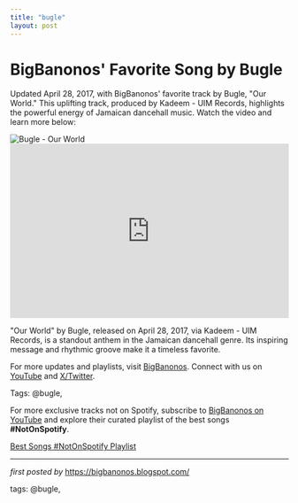 ```yaml
---
title: "bugle"
layout: post
---
```

<!-- Post Title -->
<h1 >BigBanonos' Favorite Song by Bugle</h1> <!-- Introductory Text -->
<p >Updated April 28, 2017, with BigBanonos' favorite track by Bugle, "Our World." This uplifting track, produced by Kadeem - UIM Records, highlights the powerful energy of Jamaican dancehall music. Watch the video and learn more below:</p> <!-- Featured Image -->
<div > <img src="https://i.ytimg.com/vi/htYVrL2oahw/hq720.jpg?sqp=-oaymwEhCK4FEIIDSFryq4qpAxMIARUAAAAAGAElAADIQj0AgKJD&rs=AOn4CLDQfMXZRRH29Ep3KWUCdDf9C4t6_A" alt="Bugle - Our World" />
</div> <!-- YouTube Video Embed -->
<div > <iframe width="100%" height="315" src="https://www.youtube.com/embed/htYVrL2oahw" title="Bugle - Our World - May 2017" frameborder="0" allow="accelerometer; autoplay; clipboard-write; encrypted-media; gyroscope; picture-in-picture; web-share" referrerpolicy="strict-origin-when-cross-origin" allowfullscreen></iframe>
</div> <!-- Song Information -->
<div > <p>"Our World" by Bugle, released on April 28, 2017, via Kadeem - UIM Records, is a standout anthem in the Jamaican dancehall genre. Its inspiring message and rhythmic groove make it a timeless favorite.</p>
</div> <!-- Footer Links -->
<div > <p>For more updates and playlists, visit <a href="https://bigbanonos.blogspot.com/" target="_blank">BigBanonos</a>. Connect with us on <a href="https://www.youtube.com/@BigBanonos" target="_blank">YouTube</a> and <a href="https://x.com/bigbanonos" target="_blank">X/Twitter</a>.</p>
</div> <!-- Tags -->
<p >Tags: @bugle,</p>


<!--Subscribe and Playlist Links-->
<div>
    <p>For more exclusive tracks not on Spotify, subscribe to <a href="https://www.youtube.com/@BigBanonos" target="_blank">BigBanonos on YouTube</a> and explore their curated playlist of the best songs <strong>#NotOnSpotify</strong>.</p>
    <p><a href="https://www.youtube.com/playlist?list=PLtuNtuTatqI0kFahUCbtbfenC_ET5O_tr" target="_blank">Best Songs #NotOnSpotify Playlist<br /></a></p></div>

<hr />

<p><em>first posted by</em> <a href="https://bigbanonos.blogspot.com/" rel="noopener" target="_new">https://bigbanonos.blogspot.com/</a></p>

<p>tags: @bugle,</p>
